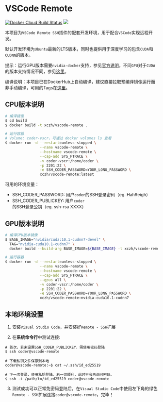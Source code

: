# VSCode Remote

[![Docker Cloud Build Status](https://img.shields.io/docker/cloud/build/xczh/vscode-remote)](https://hub.docker.com/r/xczh/vscode-remote/tags)
[![](https://images.microbadger.com/badges/image/xczh/vscode-remote.svg)](https://microbadger.com/images/xczh/vscode-remote)

本项目为`VSCode Remote SSH`插件的配套开发环境，用于配合`VSCode`实现远程开发。

默认开发环境为`Ubuntu`最新的LTS版本，同时也提供用于深度学习的包含`CUDA`和`CUDNN`的版本。

提示：运行GPU版本需要`nvidia-docker`支持，参见[官方说明](https://github.com/NVIDIA/nvidia-docker)。不同`GPU`对于`CUDA`的版本支持情况不同，参见[这里](https://github.com/NVIDIA/nvidia-docker/wiki/Installation-(Native-GPU-Support)#usage)。

编译说明：本项目已在DockerHub上自动编译，建议直接拉取预编译镜像运行而非手动编译，可用的Tags在[这里](https://hub.docker.com/r/xczh/vscode-remote/tags)。

## CPU版本说明

```sh
# 编译镜像
$ cd build
$ docker build -t xczh/vscode-remote .

# 运行容器
# Volume: coder-vscr，可通过 docker volumes ls 查看
$ docker run -d --restart=unless-stopped \
                --name vscode-remote \
                --hostname vscode-remote \
                --cap-add SYS_PTRACE \
                -v coder-vscr:/home/coder \
                -p 2201:22 \
                -e SSH_CODER_PASSWORD=YOUR_LONG_PASSWORD \
                xczh/vscode-remote:latest
```

可用的环境变量：
 - SSH_CODER_PASSWORD: 用户`coder`的SSH登录密码（eg. Hah9eigh）
 - SSH_CODER_PUBLICKEY: 用户`coder`的SSH登录公钥（eg. ssh-rsa XXXX）

## GPU版本说明

```sh
# 编译GPU版本镜像
$ BASE_IMAGE="nvidia/cuda:10.1-cudnn7-devel" \
  TAG="nvidia-cuda10.1-cudnn7" \
  docker build --build-arg BASE_IMAGE=${BASE_IMAGE} -t xczh/vscode-remote:${TAG} .

# 运行容器
$ docker run -d --restart=unless-stopped \
                --name vscode-remote \
                --hostname vscode-remote \
                --cap-add SYS_PTRACE \
                --gpus all \
                -v coder-vscr:/home/coder \
                -p 2201:22 \
                -e SSH_CODER_PASSWORD=YOUR_LONG_PASSWORD \
                xczh/vscode-remote:nvidia-cuda10.1-cudnn7
```

## 本地环境设置

1. 安装`Visual Studio Code`，并安装好`Remote - SSH`扩展

2. 在**系统命令行**中测试连接:

```
# 首次，若未设置SSH_CODER_PUBLICKEY，需使用密码登陆
$ ssh coder@vscode-remote

# 下载私钥文件保存到本地
coder@vscode-remote:~$ cat ~/.ssh/id_ed25519

# 下一次登录，使用私钥登陆。若一切顺利，此时不会再询问密码。
$ ssh -i /path/to/id_ed25519 coder@vscode-remote
```

3. 测试成功可以正常免密码登陆后，在`Visual Studio Code`中使用左下角的绿色`Remote - SSH`扩展连接`coder@vscode-remote`，完毕！